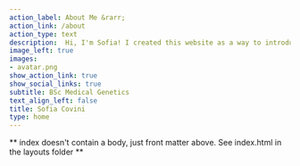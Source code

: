 ```yaml
---
action_label: About Me &rarr;
action_link: /about
action_type: text
description:  Hi, I'm Sofia! I created this website as a way to introduce myself beyond just a regular CV. Here, you'll find an insight into all my research projects, all of which I hope will continue to grow and evolve into something worth reading.
image_left: true
images:
- avatar.png
show_action_link: true
show_social_links: true
subtitle: BSc Medical Genetics
text_align_left: false
title: Sofia Covini
type: home
---
```


** index doesn't contain a body, just front matter above.
See index.html in the layouts folder **
